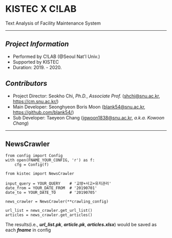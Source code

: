 # KISTEC X C!LAB
Text Analysis of Facility Maintenance System
- - -
## _Project Information_
- Performed by C!LAB (@Seoul Nat'l Univ.)
- Supported by KISTEC
- Duration: 2019. - 2020.

## _Contributors_
- Project Director: Seokho Chi, _Ph.D._, _Associate Prof._ (shchi@snu.ac.kr, https://cm.snu.ac.kr/)
- Main Developer: Seonghyeon Boris Moon (blank54@snu.ac.kr, https://github.com/blank54/)
- Sub Developer: Taeyeon Chang (jgwoon1838@snu.ac.kr, _a.k.a. Kowoon Chang_)

- - -
## NewsCrawler
```
from config import Config
with open(FNAME_YOUR_CONFIG, 'r') as f:
    cfg = Config(f)

from kistec import NewsCrawler

input_query = YOUR_QUERY    # '교량+사고+유지관리'
date_from = YOUR_DATE_FROM  # '20190701'
date_to = YOUR_DATE_TO      # '20190705'

news_crawler = NewsCrawler(**crawling_config)

url_list = news_crawler.get_url_list()
articles = news_crawler.get_articles()
```
The results(i.e., **_url_list.pk_**, **_article.pk_**, **_articles.xlsx_**) would be saved as each **_fname_** in config
